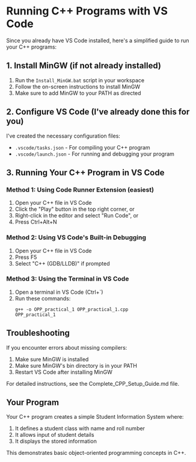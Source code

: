 # Running C++ Programs with VS Code

Since you already have VS Code installed, here's a simplified guide to run your C++ programs:

## 1. Install MinGW (if not already installed)

1. Run the `Install_MinGW.bat` script in your workspace
2. Follow the on-screen instructions to install MinGW
3. Make sure to add MinGW to your PATH as directed

## 2. Configure VS Code (I've already done this for you)

I've created the necessary configuration files:
- `.vscode/tasks.json` - For compiling your C++ program
- `.vscode/launch.json` - For running and debugging your program

## 3. Running Your C++ Program in VS Code

### Method 1: Using Code Runner Extension (easiest)
1. Open your C++ file in VS Code
2. Click the "Play" button in the top right corner, or
3. Right-click in the editor and select "Run Code", or
4. Press Ctrl+Alt+N

### Method 2: Using VS Code's Built-in Debugging
1. Open your C++ file in VS Code
2. Press F5
3. Select "C++ (GDB/LLDB)" if prompted

### Method 3: Using the Terminal in VS Code
1. Open a terminal in VS Code (Ctrl+`)
2. Run these commands:
   ```
   g++ -o OPP_practical_1 OPP_practical_1.cpp
   OPP_practical_1
   ```

## Troubleshooting

If you encounter errors about missing compilers:
1. Make sure MinGW is installed
2. Make sure MinGW's bin directory is in your PATH
3. Restart VS Code after installing MinGW

For detailed instructions, see the Complete_CPP_Setup_Guide.md file.

## Your Program

Your C++ program creates a simple Student Information System where:
1. It defines a student class with name and roll number
2. It allows input of student details
3. It displays the stored information

This demonstrates basic object-oriented programming concepts in C++.
